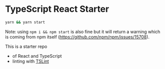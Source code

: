 # TypeScript React Starter

```bash
yarn && yarn start
```

Note: using `npm i && npm start` is also fine but it will return a warning which is coming from npm itself (https://github.com/npm/npm/issues/15708).

This is a starter repo

* of React and TypeScript
* linting with [TSLint](https://github.com/palantir/tslint)

